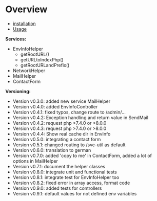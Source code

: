 Overview
========

* [installation](docs/installation.md)
* [Usage](docs/usage.md)

**Services:**
* EnvInfoHelper
  * getRootURL()
  * getURLtoIndexPhp()
  * getRootURLandPrefix()
* NetworkHelper
* MailHelper
* ContactForm


**Versioning:**
* Version v0.3.0: added new service MailHelper
* Version v0.4.0: added EnvInfoController
* Version v0.4.1: fixed typos, change route to /admin/...
* Version v0.4.2: Exception handling and return value in SendMail
* Version v0.4.2: request php >7.4.0 or >8.0.0
* Version v0.4.3: request php >7.4.0 or >8.0.0
* Version v0.4.4: Show real cache dir in EnvInfo
* Version v0.5.0: integrating a contact form
* Version v0.5.1: changed routing to /svc-util as default
* Version v0.6.0: translation to german
* Version v0.7.0: added 'copy to me' in ContactForm, added a lot of options in MailHelper
* Version v0.7.1: document the helper classes
* Version v0.8.0: integrate unit and functional tests
* Version v0.8.1: integrate test for EnvInfoHelper too
* Version v0.8.2: fixed error in array access, format code
* Version v0.9.0: added tests for controllers
* Version v0.9.1: default values for not defined env variables